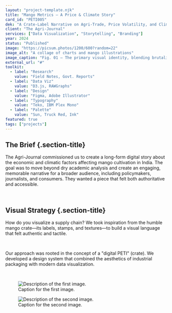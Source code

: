 ```yaml
---
layout: "project-template.njk"
title: "Mango Metrics — A Price & Climate Story"
card_id: "PETI005"
dek: "A Crate-Label Narrative on Agri-Trade, Price Volatility, and Climate Adaptation in Modern India."
client: "The Agri-Journal"
services: ["Data Visualization", "Storytelling", "Branding"]
year: 2024
status: "Published"
image: "https://picsum.photos/1200/600?random=22"
image_alt: "A collage of charts and mango illustrations"
image_caption: "Fig. 01 — The primary visual identity, blending brutalist data charts with organic, playful mango stickers."
external_url: "#"
toolkit:
  - label: "Research"
    value: "Field Notes, Govt. Reports"
  - label: "Data Viz"
    value: "D3.js, RAWGraphs"
  - label: "Design"
    value: "Figma, Adobe Illustrator"
  - label: "Typography"
    value: "Teko, IBM Plex Mono"
  - label: "Palette"
    value: "Sun, Truck Red, Ink"
featured: true
tags: ["projects"]
---
```

## The Brief {.section-title}

The Agri-Journal commissioned us to create a long-form digital story about the economic and climatic factors affecting mango cultivation in India. The goal was to move beyond dry academic analysis and create an engaging, memorable narrative for a broader audience, including policymakers, journalists, and consumers. They wanted a piece that felt both authoritative and accessible.

<br>

## Visual Strategy {.section-title}

How do you visualize a supply chain? We took inspiration from the humble mango crate—its labels, stamps, and textures—to build a visual language that felt authentic and tactile.

<br>

Our approach was rooted in the concept of a "digital PETI" (crate). We developed a design system that combined the aesthetics of industrial packaging with modern data visualization.

<br>

<section class="gallery-section">
    <figure class="stylized-frame">
        <img src="https://picsum.photos/800/500?random=23" alt="Description of the first image." class="stylized-image">
        <figcaption class="font-pixel">Caption for the first image.</figcaption>
    </figure>
    <figure class="stylized-frame">
         <img src="https://picsum.photos/800/500?random=24" alt="Description of the second image." class="stylized-image">
        <figcaption class="font-pixel">Caption for the second image.</figcaption>
    </figure>
</section>

